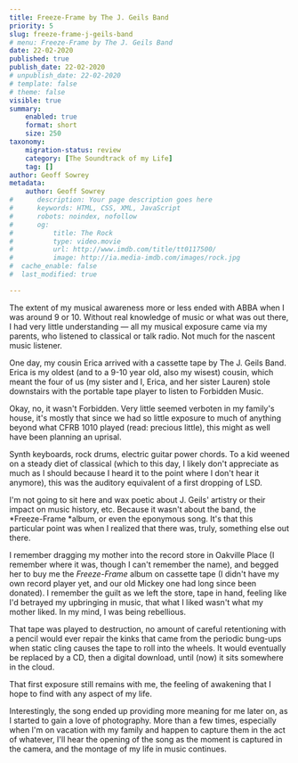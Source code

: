 ```yaml
---
title: Freeze-Frame by The J. Geils Band
priority: 5
slug: freeze-frame-j-geils-band
# menu: Freeze-Frame by The J. Geils Band
date: 22-02-2020
published: true
publish_date: 22-02-2020
# unpublish_date: 22-02-2020
# template: false
# theme: false
visible: true
summary:
    enabled: true
    format: short
    size: 250
taxonomy:
    migration-status: review
    category: [The Soundtrack of my Life]
    tag: []
author: Geoff Sowrey
metadata:
    author: Geoff Sowrey
#      description: Your page description goes here
#      keywords: HTML, CSS, XML, JavaScript
#      robots: noindex, nofollow
#      og:
#          title: The Rock
#          type: video.movie
#          url: http://www.imdb.com/title/tt0117500/
#          image: http://ia.media-imdb.com/images/rock.jpg
#  cache_enable: false
#  last_modified: true

---
```


The extent of my musical awareness more or less ended with ABBA when I was around 9 or 10. Without real knowledge of music or what was out there, I had very little understanding — all my musical exposure came via my parents, who listened to classical or talk radio. Not much for the nascent music listener.

One day, my cousin Erica arrived with a cassette tape by The J. Geils Band. Erica is my oldest (and to a 9-10 year old, also my wisest) cousin, which meant the four of us (my sister and I, Erica, and her sister Lauren) stole downstairs with the portable tape player to listen to Forbidden Music.

Okay, no, it wasn't Forbidden. Very little seemed verboten in my family's house, it's mostly that since we had so little exposure to much of anything beyond what CFRB 1010 played (read: precious little), this might as well have been planning an uprisal.

Synth keyboards, rock drums, electric guitar power chords. To a kid weened on a steady diet of classical (which to this day, I likely don't appreciate as much as I should because I heard it to the point where I don't hear it anymore), this was the auditory equivalent of a first dropping of LSD.

I'm not going to sit here and wax poetic about J. Geils' artistry or their impact on music history, etc. Because it wasn't about the band, the *Freeze-Frame *album, or even the eponymous song. It's that this particular point was when I realized that there was, truly, something else out there.

I remember dragging my mother into the record store in Oakville Place (I remember where it was, though I can't remember the name), and begged her to buy me the *Freeze-Frame* album on cassette tape (I didn't have my own record player yet, and our old Mickey one had long since been donated). I remember the guilt as we left the store, tape in hand, feeling like I'd betrayed my upbringing in music, that what I liked wasn't what my mother liked. In my mind, I was being rebellious.

That tape was played to destruction, no amount of careful retentioning with a pencil would ever repair the kinks that came from the periodic bung-ups when static cling causes the tape to roll into the wheels. It would eventually be replaced by a CD, then a digital download, until (now) it sits somewhere in the cloud.

That first exposure still remains with me, the feeling of awakening that I hope to find with any aspect of my life.

Interestingly, the song ended up providing more meaning for me later on, as I started to gain a love of photography. More than a few times, especially when I'm on vacation with my family and happen to capture them in the act of whatever, I'll hear the opening of the song as the moment is captured in the camera, and the montage of my life in music continues.